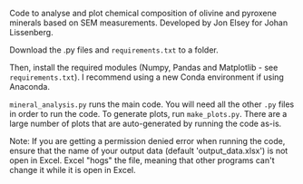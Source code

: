 Code to analyse and plot chemical composition of olivine and pyroxene minerals based on SEM measurements.
Developed by Jon Elsey for Johan Lissenberg. 

Download the .py files and `requirements.txt` to a folder.

Then, install the required modules (Numpy, Pandas and Matplotlib - see `requirements.txt`). I recommend using a new Conda environment if using Anaconda.

`mineral_analysis.py` runs the main code. You will need all the other `.py` files in order to run the code. 
To generate plots, run `make_plots.py`. There are a large number of plots that are auto-generated by running the code as-is.

Note: If you are getting a permission denied error when running the code, ensure that the name of your output data
(default 'output_data.xlsx') is not open in Excel. Excel "hogs" the file, meaning that other programs can't change it
while it is open in Excel.
